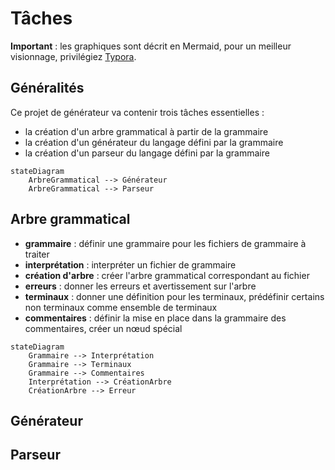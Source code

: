 # Tâches

**Important** : les graphiques sont décrit en Mermaid, pour un meilleur visionnage, privilégiez [Typora](typora.io).

## Généralités

Ce projet de générateur va contenir trois tâches essentielles :

* la création d'un arbre grammatical à partir de la grammaire
* la création d'un générateur du langage défini par la grammaire
* la création d'un parseur du langage défini par la grammaire

```mermaid
stateDiagram
    ArbreGrammatical --> Générateur
    ArbreGrammatical --> Parseur
```

## Arbre grammatical

* **grammaire** : définir une grammaire pour les fichiers de grammaire à traiter
* **interprétation** : interpréter un fichier de grammaire
* **création d'arbre** : créer l'arbre grammatical correspondant au fichier
* **erreurs** : donner les erreurs et avertissement sur l'arbre
* **terminaux** : donner une définition pour les terminaux, prédéfinir certains non terminaux comme ensemble de terminaux
* **commentaires** : définir la mise en place dans la grammaire des commentaires, créer un nœud spécial 

```mermaid
stateDiagram
    Grammaire --> Interprétation
    Grammaire --> Terminaux
    Grammaire --> Commentaires
    Interprétation --> CréationArbre
    CréationArbre --> Erreur
```



## Générateur

## Parseur
